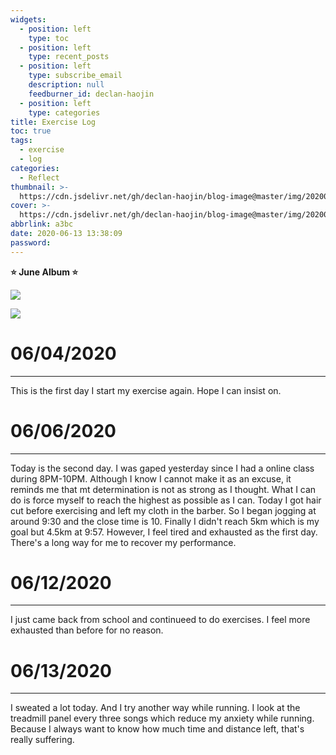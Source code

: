 ```yaml
---
widgets:
  - position: left
    type: toc
  - position: left
    type: recent_posts
  - position: left
    type: subscribe_email
    description: null
    feedburner_id: declan-haojin
  - position: left
    type: categories
title: Exercise Log
toc: true
tags:
  - exercise
  - log
categories:
  - Reflect
thumbnail: >-
  https://cdn.jsdelivr.net/gh/declan-haojin/blog-image@master/img/20200605133713.png
cover: >-
  https://cdn.jsdelivr.net/gh/declan-haojin/blog-image@master/img/20200605133713.png
abbrlink: a3bc
date: 2020-06-13 13:38:09
password:
---
```


**⭐ June Album ⭐**

<div class="justified-gallery">

![](https://cdn.jsdelivr.net/gh/declan-haojin/blog-image@master/img/20200605232550.png)

![](https://cdn.jsdelivr.net/gh/declan-haojin/blog-image@master/img/20200613234455.png)

</div>

# 06/04/2020
---

This is the first day I start my exercise again. Hope I can insist on.

<!--more-->

# 06/06/2020
---

Today is the second day. I was gaped yesterday since I had a online class during 8PM-10PM. Although I know I cannot make it as an excuse, it reminds me that mt determination is not as strong as I thought. What I can do is force myself to reach the highest as possible as I can. Today I got hair cut before exercising and left my cloth in the barber. So I began jogging at around 9:30 and the close time is 10. Finally I didn't reach 5km which is my goal but 4.5km at 9:57. However, I feel tired and exhausted as the first day. There's a long way for me to recover my performance.

# 06/12/2020
---

I just came back from school and continueed to do exercises. I feel more exhausted than before for no reason. 

# 06/13/2020
---

I sweated a lot today. And I try another way while running. I look at the treadmill panel every three songs which reduce my anxiety while running. Because I always want to know how much time and distance left, that's really suffering.



